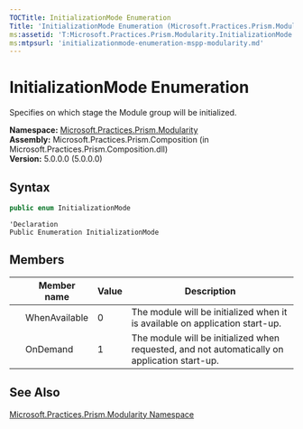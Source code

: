 ```yaml
---
TOCTitle: InitializationMode Enumeration
Title: 'InitializationMode Enumeration (Microsoft.Practices.Prism.Modularity)'
ms:assetid: 'T:Microsoft.Practices.Prism.Modularity.InitializationMode'
ms:mtpsurl: 'initializationmode-enumeration-mspp-modularity.md'
---
```



# InitializationMode Enumeration

Specifies on which stage the Module group will be initialized.

**Namespace:** [Microsoft.Practices.Prism.Modularity](/patterns-practices/reference/mspp-modularity-namespace)<br/>
**Assembly:** Microsoft.Practices.Prism.Composition (in Microsoft.Practices.Prism.Composition.dll)<br/>
**Version:** 5.0.0.0 (5.0.0.0)

## Syntax

```C#
public enum InitializationMode
```

```VB
'Declaration
Public Enumeration InitializationMode
```

## Members

<table>
<thead>
<tr class="header">
<th> </th>
<th>Member name</th>
<th>Value</th>
<th>Description</th>
</tr>
</thead>
<tbody>
<tr class="odd">
<td> </td>
<td>WhenAvailable</td>
<td>0</td>
<td>The module will be initialized when it is available on application start-up.</td>
</tr>
<tr class="odd">
<td> </td>
<td>OnDemand</td>
<td>1</td>
<td>The module will be initialized when requested, and not automatically on application start-up.</td>
</tr>
</tbody>
</table>

## See Also

[Microsoft.Practices.Prism.Modularity Namespace](/patterns-practices/reference/mspp-modularity-namespace)